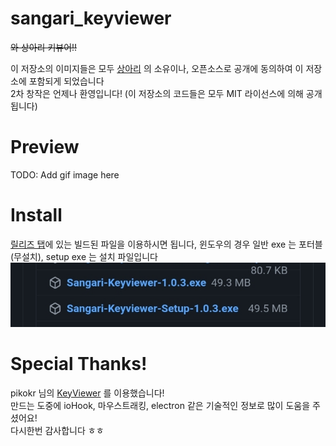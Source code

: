 # sangari_keyviewer
~~와 상아리 키뷰어!!~~

이 저장소의 이미지들은 모두 [상아리](https://www.youtube.com/c/%EC%83%81%EC%95%84%EB%A6%AC) 의 소유이나, 오픈소스로 공개에 동의하여 이 저장소에 포함되게 되었습니다  
2차 창작은 언제나 환영입니다! (이 저장소의 코드들은 모두 MIT 라이선스에 의해 공개됩니다)

# Preview
TODO: Add gif image here

# Install
[릴리즈 탭](https://github.com/qwreey75/sangari_keyviewer/releases/tag/v1.0.3)에 있는 빌드된 파일을 이용하시면 됩니다, 윈도우의 경우 일반 exe 는 포터블 (무설치), setup exe 는 설치 파일입니다  
![설치](./assets/readme/install.jpg)

# Special Thanks!
pikokr 님의 [KeyViewer](https://github.com/pikokr/KeyViewer) 를 이용했습니다!    
만드는 도중에 ioHook, 마우스트래킹, electron 같은 기술적인 정보로 많이 도움을 주셨어요!  
다시한번 감사합니다 ㅎㅎ  
